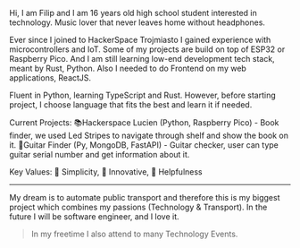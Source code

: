 Hi, I am Filip and I am 16 years old high school student interested in technology.
Music lover that never leaves home without headphones.


Ever since I joined to HackerSpace Trojmiasto I gained experience with microcontrollers and IoT. 
Some of my projects are build on top of ESP32 or Raspberry Pico. 
And I am still learning low-end development tech stack, meant by Rust, Python.
Also I needed to do Frontend on my web applications, ReactJS.


Fluent in Python, learning TypeScript and Rust.
However, before starting project, I choose language that fits the best and learn it if needed. 

Current Projects: 📚Hackerspace Lucien (Python, Raspberry Pico) - Book finder, we used Led Stripes to navigate through shelf and show the book on it.
🎸Guitar Finder (Py, MongoDB, FastAPI) - Guitar checker, user can type guitar serial number and get information about it. 

Key Values: 🙌 Simplicity, 🦾 Innovative, 🤝 Helpfulness

--- 

My dream is to automate public transport and therefore this is my biggest project which combines my passions (Technology & Transport).
In the future I will be software engineer, and I love it.

> In my freetime I also attend to many Technology Events. 
